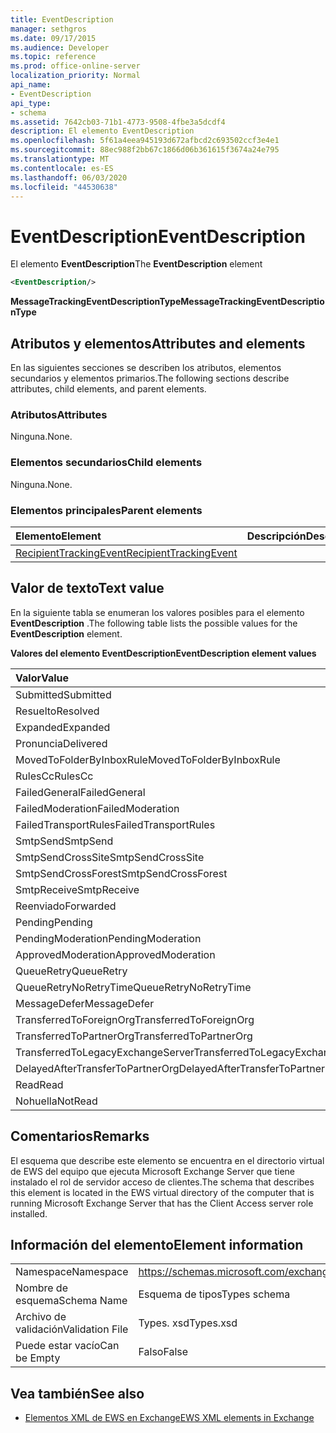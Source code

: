 ```yaml
---
title: EventDescription
manager: sethgros
ms.date: 09/17/2015
ms.audience: Developer
ms.topic: reference
ms.prod: office-online-server
localization_priority: Normal
api_name:
- EventDescription
api_type:
- schema
ms.assetid: 7642cb03-71b1-4773-9508-4fbe3a5dcdf4
description: El elemento EventDescription
ms.openlocfilehash: 5f61a4eea945193d672afbcd2c693502ccf3e4e1
ms.sourcegitcommit: 88ec988f2bb67c1866d06b361615f3674a24e795
ms.translationtype: MT
ms.contentlocale: es-ES
ms.lasthandoff: 06/03/2020
ms.locfileid: "44530638"
---
```

# <a name="eventdescription"></a><span data-ttu-id="c5fb1-103">EventDescription</span><span class="sxs-lookup"><span data-stu-id="c5fb1-103">EventDescription</span></span>

<span data-ttu-id="c5fb1-104">El elemento **EventDescription**</span><span class="sxs-lookup"><span data-stu-id="c5fb1-104">The **EventDescription** element</span></span> 
  
```xml
<EventDescription/>
```

 <span data-ttu-id="c5fb1-105">**MessageTrackingEventDescriptionType**</span><span class="sxs-lookup"><span data-stu-id="c5fb1-105">**MessageTrackingEventDescriptionType**</span></span>
## <a name="attributes-and-elements"></a><span data-ttu-id="c5fb1-106">Atributos y elementos</span><span class="sxs-lookup"><span data-stu-id="c5fb1-106">Attributes and elements</span></span>

<span data-ttu-id="c5fb1-107">En las siguientes secciones se describen los atributos, elementos secundarios y elementos primarios.</span><span class="sxs-lookup"><span data-stu-id="c5fb1-107">The following sections describe attributes, child elements, and parent elements.</span></span>
  
### <a name="attributes"></a><span data-ttu-id="c5fb1-108">Atributos</span><span class="sxs-lookup"><span data-stu-id="c5fb1-108">Attributes</span></span>

<span data-ttu-id="c5fb1-109">Ninguna.</span><span class="sxs-lookup"><span data-stu-id="c5fb1-109">None.</span></span>
  
### <a name="child-elements"></a><span data-ttu-id="c5fb1-110">Elementos secundarios</span><span class="sxs-lookup"><span data-stu-id="c5fb1-110">Child elements</span></span>

<span data-ttu-id="c5fb1-111">Ninguna.</span><span class="sxs-lookup"><span data-stu-id="c5fb1-111">None.</span></span>
  
### <a name="parent-elements"></a><span data-ttu-id="c5fb1-112">Elementos principales</span><span class="sxs-lookup"><span data-stu-id="c5fb1-112">Parent elements</span></span>

|<span data-ttu-id="c5fb1-113">**Elemento**</span><span class="sxs-lookup"><span data-stu-id="c5fb1-113">**Element**</span></span>|<span data-ttu-id="c5fb1-114">**Descripción**</span><span class="sxs-lookup"><span data-stu-id="c5fb1-114">**Description**</span></span>|
|:-----|:-----|
|[<span data-ttu-id="c5fb1-115">RecipientTrackingEvent</span><span class="sxs-lookup"><span data-stu-id="c5fb1-115">RecipientTrackingEvent</span></span>](recipienttrackingevent.md) <br/> ||
   
## <a name="text-value"></a><span data-ttu-id="c5fb1-116">Valor de texto</span><span class="sxs-lookup"><span data-stu-id="c5fb1-116">Text value</span></span>

<span data-ttu-id="c5fb1-117">En la siguiente tabla se enumeran los valores posibles para el elemento **EventDescription** .</span><span class="sxs-lookup"><span data-stu-id="c5fb1-117">The following table lists the possible values for the **EventDescription** element.</span></span> 
  
<span data-ttu-id="c5fb1-118">**Valores del elemento EventDescription**</span><span class="sxs-lookup"><span data-stu-id="c5fb1-118">**EventDescription element values**</span></span>

|<span data-ttu-id="c5fb1-119">**Valor**</span><span class="sxs-lookup"><span data-stu-id="c5fb1-119">**Value**</span></span>|<span data-ttu-id="c5fb1-120">**Descripción**</span><span class="sxs-lookup"><span data-stu-id="c5fb1-120">**Description**</span></span>|
|:-----|:-----|
|<span data-ttu-id="c5fb1-121">Submitted</span><span class="sxs-lookup"><span data-stu-id="c5fb1-121">Submitted</span></span>  <br/> ||
|<span data-ttu-id="c5fb1-122">Resuelto</span><span class="sxs-lookup"><span data-stu-id="c5fb1-122">Resolved</span></span>  <br/> ||
|<span data-ttu-id="c5fb1-123">Expanded</span><span class="sxs-lookup"><span data-stu-id="c5fb1-123">Expanded</span></span>  <br/> ||
|<span data-ttu-id="c5fb1-124">Pronuncia</span><span class="sxs-lookup"><span data-stu-id="c5fb1-124">Delivered</span></span>  <br/> ||
|<span data-ttu-id="c5fb1-125">MovedToFolderByInboxRule</span><span class="sxs-lookup"><span data-stu-id="c5fb1-125">MovedToFolderByInboxRule</span></span>  <br/> ||
|<span data-ttu-id="c5fb1-126">RulesCc</span><span class="sxs-lookup"><span data-stu-id="c5fb1-126">RulesCc</span></span>  <br/> ||
|<span data-ttu-id="c5fb1-127">FailedGeneral</span><span class="sxs-lookup"><span data-stu-id="c5fb1-127">FailedGeneral</span></span>  <br/> ||
|<span data-ttu-id="c5fb1-128">FailedModeration</span><span class="sxs-lookup"><span data-stu-id="c5fb1-128">FailedModeration</span></span>  <br/> ||
|<span data-ttu-id="c5fb1-129">FailedTransportRules</span><span class="sxs-lookup"><span data-stu-id="c5fb1-129">FailedTransportRules</span></span>  <br/> ||
|<span data-ttu-id="c5fb1-130">SmtpSend</span><span class="sxs-lookup"><span data-stu-id="c5fb1-130">SmtpSend</span></span>  <br/> ||
|<span data-ttu-id="c5fb1-131">SmtpSendCrossSite</span><span class="sxs-lookup"><span data-stu-id="c5fb1-131">SmtpSendCrossSite</span></span>  <br/> ||
|<span data-ttu-id="c5fb1-132">SmtpSendCrossForest</span><span class="sxs-lookup"><span data-stu-id="c5fb1-132">SmtpSendCrossForest</span></span>  <br/> ||
|<span data-ttu-id="c5fb1-133">SmtpReceive</span><span class="sxs-lookup"><span data-stu-id="c5fb1-133">SmtpReceive</span></span>  <br/> ||
|<span data-ttu-id="c5fb1-134">Reenviado</span><span class="sxs-lookup"><span data-stu-id="c5fb1-134">Forwarded</span></span>  <br/> ||
|<span data-ttu-id="c5fb1-135">Pending</span><span class="sxs-lookup"><span data-stu-id="c5fb1-135">Pending</span></span>  <br/> ||
|<span data-ttu-id="c5fb1-136">PendingModeration</span><span class="sxs-lookup"><span data-stu-id="c5fb1-136">PendingModeration</span></span>  <br/> ||
|<span data-ttu-id="c5fb1-137">ApprovedModeration</span><span class="sxs-lookup"><span data-stu-id="c5fb1-137">ApprovedModeration</span></span>  <br/> ||
|<span data-ttu-id="c5fb1-138">QueueRetry</span><span class="sxs-lookup"><span data-stu-id="c5fb1-138">QueueRetry</span></span>  <br/> ||
|<span data-ttu-id="c5fb1-139">QueueRetryNoRetryTime</span><span class="sxs-lookup"><span data-stu-id="c5fb1-139">QueueRetryNoRetryTime</span></span>  <br/> ||
|<span data-ttu-id="c5fb1-140">MessageDefer</span><span class="sxs-lookup"><span data-stu-id="c5fb1-140">MessageDefer</span></span>  <br/> ||
|<span data-ttu-id="c5fb1-141">TransferredToForeignOrg</span><span class="sxs-lookup"><span data-stu-id="c5fb1-141">TransferredToForeignOrg</span></span>  <br/> ||
|<span data-ttu-id="c5fb1-142">TransferredToPartnerOrg</span><span class="sxs-lookup"><span data-stu-id="c5fb1-142">TransferredToPartnerOrg</span></span>  <br/> ||
|<span data-ttu-id="c5fb1-143">TransferredToLegacyExchangeServer</span><span class="sxs-lookup"><span data-stu-id="c5fb1-143">TransferredToLegacyExchangeServer</span></span>  <br/> ||
|<span data-ttu-id="c5fb1-144">DelayedAfterTransferToPartnerOrg</span><span class="sxs-lookup"><span data-stu-id="c5fb1-144">DelayedAfterTransferToPartnerOrg</span></span>  <br/> ||
|<span data-ttu-id="c5fb1-145">Read</span><span class="sxs-lookup"><span data-stu-id="c5fb1-145">Read</span></span>  <br/> ||
|<span data-ttu-id="c5fb1-146">Nohuella</span><span class="sxs-lookup"><span data-stu-id="c5fb1-146">NotRead</span></span>  <br/> ||
   
## <a name="remarks"></a><span data-ttu-id="c5fb1-147">Comentarios</span><span class="sxs-lookup"><span data-stu-id="c5fb1-147">Remarks</span></span>

<span data-ttu-id="c5fb1-148">El esquema que describe este elemento se encuentra en el directorio virtual de EWS del equipo que ejecuta Microsoft Exchange Server que tiene instalado el rol de servidor acceso de clientes.</span><span class="sxs-lookup"><span data-stu-id="c5fb1-148">The schema that describes this element is located in the EWS virtual directory of the computer that is running Microsoft Exchange Server that has the Client Access server role installed.</span></span>
  
## <a name="element-information"></a><span data-ttu-id="c5fb1-149">Información del elemento</span><span class="sxs-lookup"><span data-stu-id="c5fb1-149">Element information</span></span>

|||
|:-----|:-----|
|<span data-ttu-id="c5fb1-150">Namespace</span><span class="sxs-lookup"><span data-stu-id="c5fb1-150">Namespace</span></span>  <br/> |https://schemas.microsoft.com/exchange/services/2006/types  <br/> |
|<span data-ttu-id="c5fb1-151">Nombre de esquema</span><span class="sxs-lookup"><span data-stu-id="c5fb1-151">Schema Name</span></span>  <br/> |<span data-ttu-id="c5fb1-152">Esquema de tipos</span><span class="sxs-lookup"><span data-stu-id="c5fb1-152">Types schema</span></span>  <br/> |
|<span data-ttu-id="c5fb1-153">Archivo de validación</span><span class="sxs-lookup"><span data-stu-id="c5fb1-153">Validation File</span></span>  <br/> |<span data-ttu-id="c5fb1-154">Types. xsd</span><span class="sxs-lookup"><span data-stu-id="c5fb1-154">Types.xsd</span></span>  <br/> |
|<span data-ttu-id="c5fb1-155">Puede estar vacío</span><span class="sxs-lookup"><span data-stu-id="c5fb1-155">Can be Empty</span></span>  <br/> |<span data-ttu-id="c5fb1-156">Falso</span><span class="sxs-lookup"><span data-stu-id="c5fb1-156">False</span></span>  <br/> |
   
## <a name="see-also"></a><span data-ttu-id="c5fb1-157">Vea también</span><span class="sxs-lookup"><span data-stu-id="c5fb1-157">See also</span></span>



- [<span data-ttu-id="c5fb1-158">Elementos XML de EWS en Exchange</span><span class="sxs-lookup"><span data-stu-id="c5fb1-158">EWS XML elements in Exchange</span></span>](ews-xml-elements-in-exchange.md)

